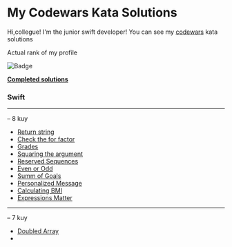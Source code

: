 # My Codewars Kata Solutions
Hi,collegue! 
I'm the junior swift developer! You can see my [codewars](https://www.codewars.com/users/Shalenikoff) kata solutions 

Actual rank of my profile

![Badge](https://www.codewars.com/users/Shalenikoff/badges/large?theme=light)

**[Completed solutions](https://www.codewars.com/users/Shalenikoff/completed_solutions)**


### Swift

---
– 8 kuy
  - [Return string](ReturningStrings.swift)
  - [Check the for factor](CheckForFactor.swift)
  - [Grades](GradeBook.swift)
  - [Squaring the argument](SquaringArgument.swift)
  - [Reserved Sequences](ReservedSequence.swift)
  - [Even or Odd](EvenOrOdd.swift)
  - [Summ of Goals](SummOfGoals.swift)
  - [Personalized Message](PersonalizedMessage.swift)
  - [Calculating BMI](CalculateBMI.swift)
  - [Expressions Matter](ExpressionsMatter.swift)

---
– 7 kuy
  - [Doubled Array](DoubleArray.swift)
  - 

